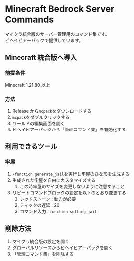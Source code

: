# Minecraft Bedrock Server Commands

マイクラ統合版のサーバー管理用のコマンド集です。  
ビヘイビア―パックで提供しています。

## Minecraft 統合版へ導入

### 前提条件

Minecraft 1.21.80 以上

### 方法

1. Release から`mcpack`をダウンロードする
1. `mcpack`をダブルクリックする
1. ワールドの編集画面を開く
1. ビヘイビアーパックから「管理コマンド集」を有効化する

## 利用できるツール

### 牢屋

1. `/function generate_jail`を実行し牢屋のひな形を生成する
1. 生成された牢屋を自由にカスタマイズする
   1. この時牢屋のサイズを変更しないように注意すること
1. リピートコマンドブロックの設定を以下のとおり変更する
   1. レッドストーン : 動力が必要
   1. ティックの遅延 : 20
   1. コマンド入力 : `function setting_jail`

## 削除方法

1. マイクラ統合版の設定を開く
1. グローバルリソースからビヘイビア―パックを開く
1. 「管理コマンド集」を削除する
